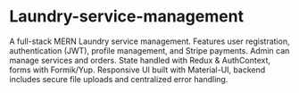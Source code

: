 # Laundry-service-management
A full-stack MERN Laundry service management. Features user registration, authentication (JWT), profile management, and Stripe payments. Admin can manage services and orders. State handled with Redux &amp; AuthContext, forms with Formik/Yup. Responsive UI built with Material-UI, backend includes secure file uploads and centralized error handling.
